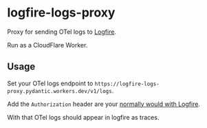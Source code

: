 # logfire-logs-proxy

Proxy for sending OTel logs to [Logfire](https://pydantic.dev/logfire).

Run as a CloudFlare Worker.

## Usage

Set your OTel logs endpoint to `https://logfire-logs-proxy.pydantic.workers.dev/v1/logs`.

Add the `Authorization` header are your [normally would with Logfire](https://logfire.pydantic.dev/docs/how-to-guides/alternative-clients/).

With that OTel logs should appear in logfire as traces.
